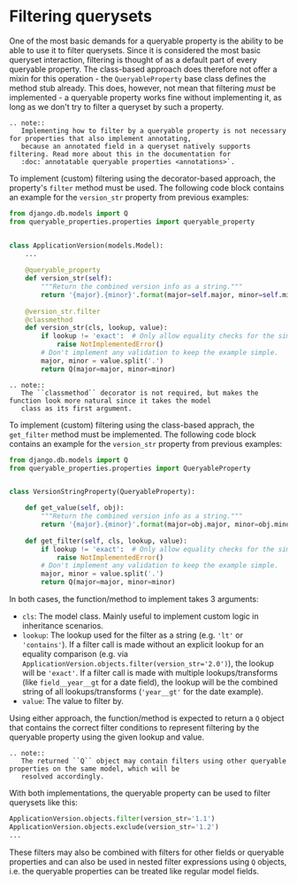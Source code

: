 # Filtering querysets

One of the most basic demands for a queryable property is the ability to be able to use it to filter querysets.
Since it is considered the most basic queryset interaction, filtering is thought of as a default part of every
queryable property.
The class-based approach does therefore not offer a mixin for this operation - the `QueryableProperty` base class
defines the method stub already.
This does, however, not mean that filtering *must* be implemented - a queryable property works fine without
implementing it, as long as we don't try to filter a queryset by such a property.

```eval_rst
.. note::
   Implementing how to filter by a queryable property is not necessary for properties that also implement annotating,
   because an annotated field in a queryset natively supports filtering. Read more about this in the documentation for
   :doc:`annotatable queryable properties <annotations>`.
```

To implement (custom) filtering using the decorator-based approach, the property's `filter` method must be used.
The following code block contains an example for the `version_str` property from previous examples:
```python
from django.db.models import Q
from queryable_properties.properties import queryable_property


class ApplicationVersion(models.Model):
    ...
    
    @queryable_property
    def version_str(self):
        """Return the combined version info as a string."""
        return '{major}.{minor}'.format(major=self.major, minor=self.minor)
    
    @version_str.filter
    @classmethod
    def version_str(cls, lookup, value):
        if lookup != 'exact':  # Only allow equality checks for the simplicity of the example
            raise NotImplementedError()
        # Don't implement any validation to keep the example simple.
        major, minor = value.split('.')
        return Q(major=major, minor=minor)
```

```eval_rst
.. note::
   The ``classmethod`` decorator is not required, but makes the function look more natural since it takes the model
   class as its first argument.
```

To implement (custom) filtering using the class-based apprach, the `get_filter` method must be implemented. The
following code block contains an example for the `version_str` property from previous examples:
```python
from django.db.models import Q
from queryable_properties.properties import QueryableProperty


class VersionStringProperty(QueryableProperty):

    def get_value(self, obj):
        """Return the combined version info as a string."""
        return '{major}.{minor}'.format(major=obj.major, minor=obj.minor)
    
    def get_filter(self, cls, lookup, value):
        if lookup != 'exact':  # Only allow equality checks for the simplicity of the example
            raise NotImplementedError()
        # Don't implement any validation to keep the example simple.
        major, minor = value.split('.')
        return Q(major=major, minor=minor)
```

In both cases, the function/method to implement takes 3 arguments:
- `cls`:
  The model class. Mainly useful to implement custom logic in inheritance scenarios.
- `lookup`: 
  The lookup used for the filter as a string (e.g. `'lt'` or `'contains'`).
  If a filter call is made without an explicit lookup for an equality comparison
  (e.g. via `ApplicationVersion.objects.filter(version_str='2.0')`), the lookup will be `'exact'`.
  If a filter call is made with multiple lookups/transforms (like `field__year__gt` for a date field), the lookup will
  be the combined string of all lookups/transforms (`'year__gt'` for the date example).
- `value`:
  The value to filter by.

Using either approach, the function/method is expected to return a `Q` object that contains the correct filter
conditions to represent filtering by the queryable property using the given lookup and value.

```eval_rst
.. note::
   The returned ``Q`` object may contain filters using other queryable properties on the same model, which will be
   resolved accordingly.
```

With both implementations, the queryable property can be used to filter querysets like this:
```python
ApplicationVersion.objects.filter(version_str='1.1')
ApplicationVersion.objects.exclude(version_str='1.2')
...
```

These filters may also be combined with filters for other fields or queryable properties and can also be used in nested
filter expressions using `Q` objects, i.e. the queryable properties can be treated like regular model fields.
